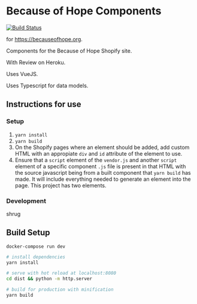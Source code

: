 # Because of Hope Components

[![Build Status](https://travis-ci.org/becauseofhope/boh_components.svg?branch=master)](https://travis-ci.org/becauseofhope/boh_components)

for https://becauseofhope.org.

Components for the Because of Hope Shopify site.

With Review on Heroku.

Uses VueJS.

Uses Typescript for data models.

## Instructions for use

### Setup

1. `yarn install`
2. `yarn build`
3. On the Shopify pages where an element should be added, add custom HTML with an appropiate `div` and `id` attribute of the element to use.
4. Ensure that a `script` element of the `vendor.js` and another `script` element of a specific component `.js` file is present in that HTML with the source javascript being from a built component that `yarn build` has made. It will include everything needed to generate an element into the page. This project has two elements.

### Development

shrug
## Build Setup

```
docker-compose run dev
```

```bash
# install dependencies
yarn install

# serve with hot reload at localhost:8080
cd dist && python -m http.server

# build for production with minification
yarn build
```
